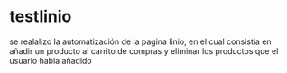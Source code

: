 # testlinio
se realalizo la automatización de la pagina linio, en el cual consistia en añadir un producto al carrito de compras y eliminar los productos que el usuario habia añadido
